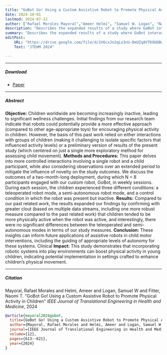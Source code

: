 ```yaml
---
title: "GoBot Go! Using a Custom Assistive Robot to Promote Physical Activity in Children" 
date: 2024-10-01
lastmod: 2024-07-12
author: ["Rafael Morales Mayoral","Ameer Helmi", "Samuel W. Logan", "Naomi T. Fitter"]
description: "Describes the expanded results of a study where GoBot interacted with 8 children over two months of weekly sessions and showed how the robot improved the children's physical activity levels." 
summary: "Describes the expanded results of a study where GoBot interacted with 8 children over two months of weekly sessions and showed how the robot improved the children's physical activity levels." 
editPost:
    URL: "https://drive.google.com/file/d/1V6cxJn2qLo3nU-DmUZq8VT69bDBwyGMn/view"
    Text: "JTEHM 2024"

---
```


---

##### Download

+ [Paper](paper7.pdf)

---

##### Abstract
**Objective:** Children worldwide are becoming increasingly inactive, leading to significant wellness challenges. Initial findings
from our research team indicate that robots could potentially provide a more effective approach (compared to other age-appropriate toys) for encouraging physical activity in children. However, the basis of this past work relied on either interactions with groups of children (making it challenging to isolate specific factors that influenced activity levels) or a preliminary version of results of the present study (which centered on just a single more exploratory method for assessing child movement). **Methods and Procedures:** This paper delves into more controlled interactions involving a single robot and a child participant, while also considering observations over an extended period to mitigate the influence of novelty on the study outcomes. We discuss the outcomes of a two-month-long deployment, during which N = 8 participants engaged with our custom robot, GoBot, in weekly sessions. During each session, the children experienced three different conditions: a teleoperated robot mode, a semi-autonomous robot mode, and a control condition in which the robot was present but inactive. **Results:** Compared to our past related work, the results expanded our findings by confirming with greater clout (based on multiple data streams, including one more robust measure compared to the past related work) that children tended to be more physically active when the robot was active, and interestingly, there were no significant differences between the teleoperated and semi-autonomous modes in terms of our study measures. **Conclusion:** These insights can inform future applications of assistive robots in child motor interventions, including the guiding of appropriate levels of autonomy for these systems. Clinical **Impact:** This study demonstrates that incorporating robotic systems into play environments can boost physical activity in young children, indicating potential implementation in settings crafted to enhance children’s physical movement.

---

##### Citation

Mayoral, Rafael Morales and Helmi, Ameer and Logan, Samuel W and Fitter, Naomi T. "GoBot Go! Using a Custom Assistive Robot to Promote Physical Activity in Children" *IEEE Journal of Translational Engineering in Health and Medicine*, 2024

```BibTeX
@article{mayoral2024gobot,
  title={GoBot Go! Using a Custom Assistive Robot to Promote Physical Activity in Children},
  author={Mayoral, Rafael Morales and Helmi, Ameer and Logan, Samuel W and Fitter, Naomi T},
  journal={IEEE Journal of Translational Engineering in Health and Medicine},
  volume={12},
  pages={613--621},
  year={2024}
}
```